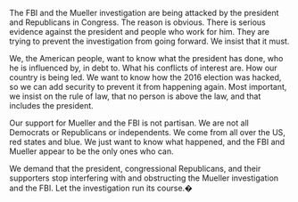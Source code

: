 The FBI and the Mueller investigation are being attacked by the president and Republicans in Congress. The reason is obvious. There is serious evidence against the president and people who work for him. They are trying to prevent the investigation from going forward. We insist that it must. 

We, the American people, want to know what the president has done, who he is influenced by, in debt to. What his conflicts of interest are. How our country is being led. We want to know how the 2016 election was hacked, so we can add security to prevent it from happening again. Most important, we insist on the rule of law, that no person is above the law, and that includes the president. 

Our support for Mueller and the FBI is not partisan. We are not all Democrats or Republicans or independents. We come from all over the US, red states and blue. We just want to know what happened, and the FBI and Mueller appear to be the only ones who can. 

We demand that the president, congressional Republicans, and their supporters stop interfering with and obstructing the Mueller investigation and the FBI. Let the investigation run its course.�

